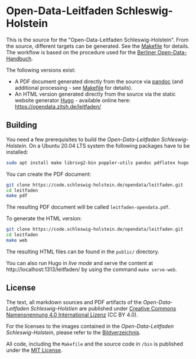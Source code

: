 # Open-Data-Leitfaden Schleswig-Holstein

This is the source for the "Open-Data-Leitfaden Schleswig-Holstein". From the source, different targets can be generated. See the [Makefile](/Makefile) for details. 
The workflow is based on the procedure used for the [Berliner Open-Data-Handbuch](https://github.com/berlinonline/open-data-handbuch).

The following versions exist:

- A PDF document generated directly from the source via [pandoc](https://pandoc.org) (and additional processing - see [Makefile](/Makefile) for details).
- An HTML version generated directly from the source via the static website generator [Hugo](https://gohugo.io) - available online here: https://opendata.zitsh.de/leitfaden/

## Building

You need a few prerequisites to build the _Open-Data-Leitfaden Schleswig-Holstein_. On a Ubuntu 20.04 LTS system the following packages have to be installed:

```bash
sudo apt install make librsvg2-bin poppler-utils pandoc pdflatex hugo
```

You can create the PDF document:

```bash
git clone https://code.schleswig-holstein.de/opendata/leitfaden.git
cd leitfaden
make pdf
```

The resulting PDF document will be called `leitfaden-opendata.pdf`.

To generate the HTML version:

```bash
git clone https://code.schleswig-holstein.de/opendata/leitfaden.git
cd leitfaden
make web
```

The resulting HTML files can be found in the `public/` directory. 

You can also run Hugo in _live mode_ and serve the content at http://localhost:1313/leitfaden/ by using the command `make serve-web`.

## License

The text, all markdown sources and PDF artifacts of the _Open-Data-Leitfaden Schleswig-Holstien_ are published under [Creative Commons Namensnennung 4.0 International Lizenz](https://creativecommons.org/licenses/by/4.0/deed.de) (CC BY 4.0).

For the licenses to the images contained in the _Open-Data-Leitfaden Schleswig-Holstein_, please refer to the [Bildverzeichnis](https://berlinonline.github.io/open-data-handbuch/#bildverzeichnis).

All code, including the `Makefile` and the source code in `/bin` is published under the [MIT License](/LICENSE).
